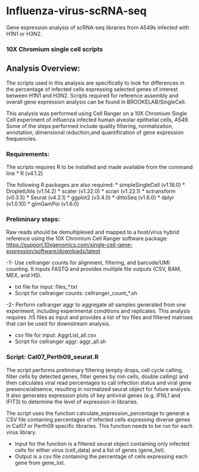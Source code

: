 # Influenza-virus-scRNA-seq
Gene expression analysis of scRNA-seq libraries from A549s infected with H1N1 or H3N2.
### 10X Chromium single cell scripts

## Analysis Overview:
The scripts used in this analysis are specifically to look for differences in the percentage of
infected cells expressing selected genes of interest between H1N1 and H3N2. Scripts required for
reference assembly and overall gene expression analysis can be found in BROOKELAB/SingleCell. 

This analysis was performed using Cell Ranger on a 10X Chromium Single Cell experiment of influenza
infected human alveolar epithelial cells, A549. Some of the steps performed include quality
filtering, normalization, annotation, dimensional reduction,and quantification of gene expression
frequencies.

### Requirements:
The scripts requires R to be installed and made available from the command line * R (v4.1.2)

The following R packages are also required: * simpleSingleCell (v1.18.0) * DropletUtils (v1.14.2) *
scater (v1.22.0) * scran (v1.22.1) * sctransform (v0.3.5) * Seurat (v4.2.1) * ggplot2 (v3.4.0) *
dittoSeq (v1.6.0) * dplyr (v1.0.10) * glmGamPoi (v1.6.0)

### Preliminary steps: 
Raw reads should be demultiplexed and mapped to a host/virus hybrid reference using the 10X Chromium
Cell Ranger software package:
https://support.10xgenomics.com/single-cell-gene-expression/software/downloads/latest

-1- Use cellranger counts for alignment, filtering, and barcode/UMI counting. It inputs FASTQ and
provides multiple file outputs (CSV, BAM, MEX, and H5). 
- txt file for input: files_*.txt
- Script for cellranger counts: cellranger_count_*.sh

-2- Perform cellranger aggr to aggregate all samples generated from one experiment, including
experimental conditions and replicates. This analysis requires .h5 files as input and provides a
list of tsv files and filtered matrixes that can be used for downstream analysis. 
- csv file for input: AggrList_all.csv 
- Script for cellranger aggr: aggr_all.sh


### Script: Cal07_Perth09_seurat.R

The script performs preliminary filtering (empty drops, cell cycle calling, filter cells by
detected genes, filter genes by min cells, double calling) and then calculates viral read
percentages to call infection status and viral gene presence/absence, resulting in normalized seurat
object for future analysis. It also generates expression plots of key antiviral genes (e.g. IFNL1
and IFIT3) to determine the level of expression in libraries.

The script uses the function calculate_expression_percentage to generat a CSV file containing
percentages of infected cells expressing diverse genes in Cal07 or Perth09 specific libraries. This
function needs to be run for each virus library. 
- Input for the function is a filtered seurat object containing only infected cells for either
		virus (cell_data) and a list of genes (gene_list). 
- Output is a csv file containing the percentage of cells expressing each gene from gene_list.

